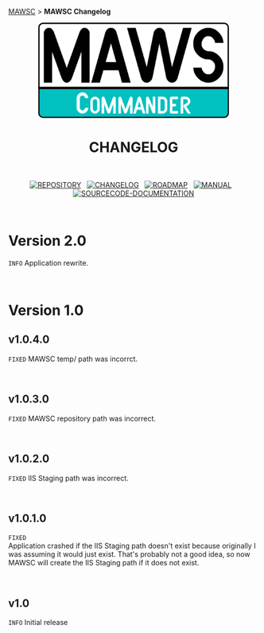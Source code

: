 <!-- b220618.120857 -->

[MAWSC](https://github.com/spectrum-health-systems/MAWSC) &gt; **MAWSC Changelog**

<div align="center">

  <img src="../.github/Logo/maws-logo-commander-512x256.png" alt="MAWSC logo" width="384">
  <h1> 
  CHANGELOG
  </h1>

  <br>

  [![REPOSITORY](https://img.shields.io/badge/REPOSITORY-007474?style=for-the-badge)](https://github.com/spectrum-health-systems/MAWSC)&nbsp;&nbsp;&nbsp;[![CHANGELOG](https://img.shields.io/badge/CHANGELOG-00c0c0?style=for-the-badge)](doc/CHANGELOG.md)&nbsp;&nbsp;&nbsp;[![ROADMAP](https://img.shields.io/badge/ROADMAP-007474?style=for-the-badge)](doc/ROADMAP.md)&nbsp;&nbsp;&nbsp;[![MANUAL](https://img.shields.io/badge/MANUAL-007474?style=for-the-badge)](doc/Manual/MAWSC-Manual.md)&nbsp;&nbsp;&nbsp;[![SOURCECODE-DOCUMENTATION](https://img.shields.io/badge/SOURCECODE%20DOCUMENTATION-007474?style=for-the-badge)](doc/Sourcecode/MAWSC-Sourcecode.md)

</div>

<br>

# Version 2.0
`INFO` Application rewrite.<br>

<br>

# Version 1.0

## v1.0.4.0
`FIXED` MAWSC temp/ path was incorrct.

<br>

## v1.0.3.0
`FIXED` MAWSC repository path was incorrect.

<br>

## v1.0.2.0
`FIXED` IIS Staging path was incorrect.

<br>

## v1.0.1.0
`FIXED`<br>
Application crashed if the IIS Staging path doesn't exist because originally I was assuming it would just exist. That's probably not a good idea, so now MAWSC will create the IIS Staging path if it does not exist.

<br>

## v1.0
`INFO` Initial release